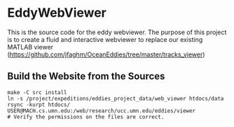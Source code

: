 EddyWebViewer
=============

This is the source code for the eddy webviewer.
The purpose of this project is to create a fluid and interactive webviewer to replace our existing MATLAB viewer (https://github.com/jfaghm/OceanEddies/tree/master/tracks_viewer)

Build the Website from the Sources
----------------------------------

~~~
make -C src install
ln -s /project/expeditions/eddies_project_data/web_viewer htdocs/data
rsync -kurpt htdocs/ USER@MACH.cs.umn.edu:/web/research/ucc.umn.edu/eddies/viewer
# Verify the permissions on the files are correct.
~~~

